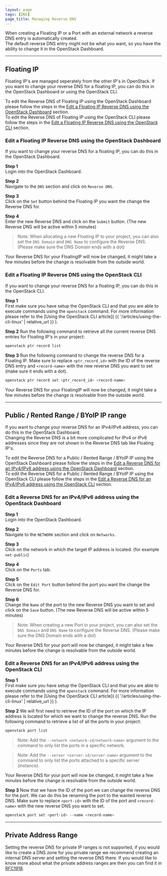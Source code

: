 ```yaml
---
layout: page
tags: [DNS]
page_title: Managing Reverse DNS
---
```


When creating a Floating IP or a Port with an external network a reverse DNS
entry is automatically created.  
The default reverse DNS entry might not be what you want, so you have the
ability to change it in the OpenStack Dashboard.

---

## Floating IP
Floating IP's are managed seperately from the other IP's in OpenStack.
If you want to change your reverse DNS for a floating IP, you can do this in
the OpenStack Dashboard or using the OpenStack CLI.

To edit the Reverse DNS of Floating IP using the
OpenStack Dashboard please follow the steps in the
[Edit a Floating IP Reverse DNS using the OpenStack Dashboard](#edit-a-floating-ip-reverse-dns-using-the-openstack-dashboard)
section.  
To edit the Reverse DNS of Floating IP using the
OpenStack CLI please follow the steps in the
[Edit a Floating IP Reverse DNS using the OpenStack CLI](#edit-a-floating-ip-reverse-dns-using-the-openstack-cli)
section. 

### Edit a Floating IP Reverse DNS using the OpenStack Dashboard
If you want to change your reverse DNS for a floating IP, you can do this in
the OpenStack Dashboard.

**Step 1**   
Login into the OpenStack Dashboard.

**Step 2**  
Navigate to the `DNS` section and click on `Reverse DNS`.

**Step 3**  
Click on the `Set` button behind the Floating IP you want the change the
Reverse DNS for.  

**Step 4**  
Enter the new Reverse DNS and click on the `Submit` button. (The new Reverse
DNS will be active within 5 minutes)

> Note: When allocating a new Floating IP to your project, you can also set the
 `DNS Domain` and `DNS Name` to configure the Reverse DNS. (Please make sure
 the DNS Domain ends with a dot)

Your Reverse DNS for your FloatingIP will now be changed, it might take a few
minutes before the change is resolvable from the outside world.

### Edit a Floating IP Reverse DNS using the OpenStack CLI
If you want to change your reverse DNS for a floating IP, you can do this in
the OpenStack CLI.

**Step 1**  
First make sure you have setup the OpenStack CLI and that you are able to
execute commands using the `openstack` command. For more information please
refer to the
[Using the OpenStack CLI article](
    {{ '/articles/using-the-cli-linux' | relative_url }}
).

**Step 2**
Run the following command to retrieve all the current reverse DNS entries for
Floating IP's in your project:
```bash
openstack ptr record list
```
**Step 3**
Run the following command to change the reverse DNS for a Floating IP. Make
sure to replace `<ptr_record_id>` with the ID of the reverse DNS entry and
`<record-name>` with the new reverse DNS you want to set (make sure it ends
with a dot).
```bash
openstack ptr record set <ptr_record_id> <record-name>
```

Your Reverse DNS for your FloatingIP will now be changed, it might take a few
minutes before the change is resolvable from the outside world.

---

## Public / Rented Range / BYoIP IP range
If you want to change your reverse DNS for an IPv4/IPv6 address, you can do
this in the OpenStack Dashboard.  
Changing the Reverse DNS is a bit more complicated for IPv4 or IPv6 addresses
since they are not shown in the Reverse DNS tab like Floating IP's.

To edit the Reverse DNS for a Public / Rented Range / BYoIP IP using the
OpenStack Dashboard please follow the steps in the
[Edit a Reverse DNS for an IPv4/IPv6 address using the OpenStack Dashboard](#edit-a-reverse-dns-for-an-ipv4ipv6-address-using-the-openstack-dashboard)
section.  
To edit the Reverse DNS for a Public / Rented Range / BYoIP IP using the
OpenStack CLI please follow the steps in the
[Edit a Reverse DNS for an IPv4/IPv6 address using the OpenStack CLI](#edit-a-reverse-dns-for-an-ipv4ipv6-address-using-the-openstack-cli)
section. 

### Edit a Reverse DNS for an IPv4/IPv6 address using the OpenStack Dashboard
**Step 1**   
Login into the OpenStack Dashboard.

**Step 2**  
Navigate to the `NETWORK` section and click on `Networks`.

**Step 3**  
Click on the network in which the target IP address is located. (for example
`net-public`)

**Step 4**  
Click on the `Ports` tab.

**Step 5**  
Click on the `Edit Port` button behind the port you want the change the Reverse
DNS for.

**Step 6**  
Change the `Name` of the port to the new Reverse DNS you want to set and click
on the `Save` button. (The new Reverse DNS will be active within 5 minutes)

> Note: When creating a new Port in your project, you can also set the
`DNS Domain` and `DNS Name` to configure the Reverse DNS. (Please make sure the
 DNS Domain ends with a dot)

Your Reverse DNS for your port will now be changed, it might take a few minutes before the change is resolvable from the outside world.

### Edit a Reverse DNS for an IPv4/IPv6 address using the OpenStack CLI
**Step 1**  
First make sure you have setup the OpenStack CLI and that you are able to
execute commands using the `openstack` command. For more information please
refer to the
[Using the OpenStack CLI article](
    {{ '/articles/using-the-cli-linux' | relative_url }}
).

**Step 2**
We will first need to retrieve the ID of the port on which the IP address is
located for which we want to change the reverse DNS. Run the following command
to retrieve a list of all the ports in your project:
```bash
openstack port list
```

> Note: Add the `--network <network-id/network-name>` argument to the command
to only list the ports in a specific network.

> Note: Add the `--server <server-id/server-name>` argument to the command to
only list the ports attached to a specific server (instance).

Your Reverse DNS for your port will now be changed, it might take a few minutes before the change is resolvable from the outside world.

**Step 3**
Now that we have the ID of the port we can change the reverse DNS for the port.
We can do this be renaming the port to the wanted reverse DNS. Make sure to
replace `<port-id>` with the ID of the port and `<record-name>` with the new
reverse DNS you want to set.
```bash
openstack port set <port-id> --name <record-name>
```

---

## Private Address Range
Setting the reverse DNS for private IP ranges is not supported, if you would
like to create a DNS zone for you private range we recommend creating an
internal DNS server and setting the reverse DNS there. If you would like to
know more about what the private address ranges are then you can find it in [RFC1918](https://tools.ietf.org/html/rfc1918).

